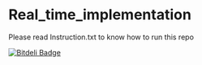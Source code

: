# Real_time_implementation
Please read Instruction.txt to know how to run this repo

[![Bitdeli Badge](https://d2weczhvl823v0.cloudfront.net/zealfire/real_time_implementation/trend.png)](https://bitdeli.com/free "Bitdeli Badge")

